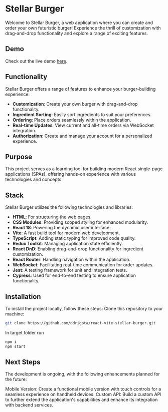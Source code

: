 # Stellar Burger

Welcome to Stellar Burger, a web application where you can create and order your own futuristic burger! Experience the thrill of customization with drag-and-drop functionality and explore a range of exciting features.

## Demo

Check out the live demo [here](https://vite-stellar-burger.vercel.app/).

## Functionality

Stellar Burger offers a range of features to enhance your burger-building experience:

- **Customization**: Create your own burger with drag-and-drop functionality.
- **Ingredient Sorting**: Easily sort ingredients to suit your preferences.
- **Ordering**: Place orders seamlessly within the application.
- **Real-time Updates**: View current and all-time orders via WebSocket integration.
- **Authorization**: Create and manage your account for a personalized experience.

## Purpose

This project serves as a learning tool for building modern React single-page applications (SPAs), offering hands-on experience with various technologies and concepts.

## Stack

Stellar Burger utilizes the following technologies and libraries:

- **HTML**: For structuring the web pages.
- **CSS Modules**: Providing scoped styling for enhanced modularity.
- **React 18**: Powering the dynamic user interface.
- **Vite**: A fast build tool for modern web development.
- **TypeScript**: Adding static typing for improved code quality.
- **Redux Toolkit**: Managing application state efficiently.
- **React DnD**: Enabling drag-and-drop functionality for ingredient customization.
- **React Router**: Handling navigation within the application.
- **WebSocket**: Facilitating real-time communication for order updates.
- **Jest**: A testing framework for unit and integration tests.
- **Cypress**: Used for end-to-end testing to ensure application functionality.

## Installation

To install the project locally, follow these steps:
Clone this repository to your machine:
```bash
git clone https://github.com/ddrigota/react-vite-stellar-burger.git
```
In target folder run
```bash
npm i
npm start
```

## Next Steps
The development is ongoing, with the following enhancements planned for the future:

Mobile Version: Create a functional mobile version with touch controls for a seamless experience on handheld devices.
Custom API: Build a custom API to further extend the application's capabilities and enhance its integration with backend services.


